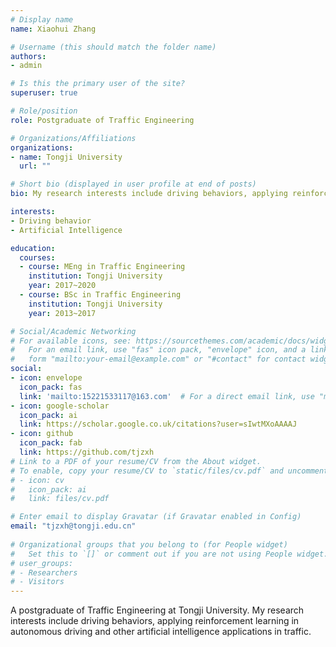 ```yaml
---
# Display name
name: Xiaohui Zhang

# Username (this should match the folder name)
authors:
- admin

# Is this the primary user of the site?
superuser: true

# Role/position
role: Postgraduate of Traffic Engineering

# Organizations/Affiliations
organizations:
- name: Tongji University
  url: ""

# Short bio (displayed in user profile at end of posts)
bio: My research interests include driving behaviors, applying reinforcement learning in autonomous driving and other artificial intelligence applications in traffic.

interests:
- Driving behavior
- Artificial Intelligence

education:
  courses:
  - course: MEng in Traffic Engineering
    institution: Tongji University
    year: 2017~2020
  - course: BSc in Traffic Engineering
    institution: Tongji University
    year: 2013~2017

# Social/Academic Networking
# For available icons, see: https://sourcethemes.com/academic/docs/widgets/#icons
#   For an email link, use "fas" icon pack, "envelope" icon, and a link in the
#   form "mailto:your-email@example.com" or "#contact" for contact widget.
social:
- icon: envelope
  icon_pack: fas
  link: 'mailto:15221533117@163.com'  # For a direct email link, use "mailto:test@example.org".
- icon: google-scholar
  icon_pack: ai
  link: https://scholar.google.co.uk/citations?user=sIwtMXoAAAAJ
- icon: github
  icon_pack: fab
  link: https://github.com/tjzxh
# Link to a PDF of your resume/CV from the About widget.
# To enable, copy your resume/CV to `static/files/cv.pdf` and uncomment the lines below.  
# - icon: cv
#   icon_pack: ai
#   link: files/cv.pdf

# Enter email to display Gravatar (if Gravatar enabled in Config)
email: "tjzxh@tongji.edu.cn"
  
# Organizational groups that you belong to (for People widget)
#   Set this to `[]` or comment out if you are not using People widget.  
# user_groups:
# - Researchers
# - Visitors
---
```


A postgraduate of Traffic Engineering at Tongji University. My research interests include driving behaviors, applying reinforcement learning in autonomous driving and other artificial intelligence applications in traffic.
